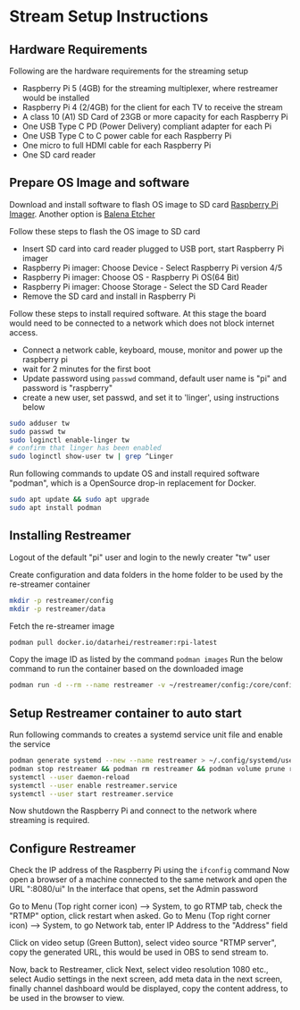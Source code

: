 # Stream Setup Instructions

## Hardware Requirements

Following are the hardware requirements for the streaming setup

- Raspberry Pi 5 (4GB) for the streaming multiplexer, where restreamer would be installed
- Raspberry Pi 4 (2/4GB) for the client for each TV to receive the stream
- A class 10 (A1) SD Card of 23GB or more capacity for each Raspberry Pi
- One USB Type C PD (Power Delivery) compliant adapter for each Pi
- One USB Type C to C power cable for each Raspberry Pi
- One micro to full HDMI cable for each Raspberry Pi
- One SD card reader


## Prepare OS Image and software

Download and install software to flash OS image to SD card [Raspberry Pi Imager](https://www.raspberrypi.com/software/). Another option is [Balena Etcher](https://etcher.balena.io/)

Follow these steps to flash the OS image to SD card

- Insert SD card into card reader plugged to USB port, start Raspberry Pi imager
- Raspberry Pi imager: Choose Device - Select Raspberry Pi version 4/5
- Raspberry Pi imager: Choose OS - Raspberry Pi OS(64 Bit)
- Raspberry Pi imager: Choose Storage - Select the SD Card Reader
- Remove the SD card and install in Raspberry Pi

Follow these steps to install required software. At this stage the board would need to be connected to a network which does not block internet access.

- Connect a network cable, keyboard, mouse, monitor and power up the raspberry pi
- wait for 2 minutes for the first boot
- Update password using `passwd` command, default user name is "pi" and password is "raspberry"
- create a new user, set passwd, and set it to 'linger', using instructions below

```bash
sudo adduser tw
sudo passwd tw
sudo loginctl enable-linger tw
# confirm that linger has been enabled
sudo loginctl show-user tw | grep ^Linger
```

Run following commands to update OS and install required software "podman", which is a OpenSource drop-in replacement for Docker.

```bash
sudo apt update && sudo apt upgrade
sudo apt install podman
```

## Installing Restreamer

Logout of the default "pi" user and login to the newly creater "tw" user

Create configuration and data folders in the home folder to be used by the re-streamer container

```bash
mkdir -p restreamer/config
mkdir -p restreamer/data
```

Fetch the re-streamer image 

```bash
podman pull docker.io/datarhei/restreamer:rpi-latest
```

Copy the image ID as listed by the command `podman images`
Run the below command to run the container based on the downloaded image

```bash
podman run -d --rm --name restreamer -v ~/restreamer/config:/core/config -v ~/restreamer/data:/core/data -p 8080:8080 -p 8181:8181 -p 1935:1935 -p 1936:1936 -p 6000:6000/udp <image-id>
```

## Setup Restreamer container to auto start

Run following commands to creates a systemd service unit file and enable the service

```bash
podman generate systemd --new --name restreamer > ~/.config/systemd/user/restreamer.service
podman stop restreamer && podman rm restreamer && podman volume prune restreamer
systemctl --user daemon-reload
systemctl --user enable restreamer.service
systemctl --user start restreamer.service
```

Now shutdown the Raspberry Pi and connect to the network where streaming is required.

## Configure Restreamer 

Check the IP address of the Raspberry Pi using the `ifconfig` command
Now open a browser of a machine connected to the same network and open the URL "<url>:8080/ui"
In the interface that opens, set the Admin password

Go to Menu (Top right corner icon) --> System, to go RTMP tab, check the "RTMP" option, click restart when asked. 
Go to Menu (Top right corner icon) --> System, to go Network tab, enter IP Address to the "Address" field

Click on video setup (Green Button), select video source "RTMP server", copy the generated URL, this would be used in OBS to send stream to.

Now, back to Restreamer, click Next, select video resolution 1080 etc., select Audio settings in the next screen, add meta data in the next screen, finally channel dashboard would be displayed, copy the content address, to be used in the browser to view.
